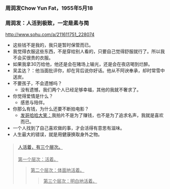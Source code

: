 ### 周润发Chow Yun Fat，1955年5月18
### 周润发：人活到极致，一定是素与简
http://www.sohu.com/a/211611751_228074
- 这些钱不是我的，我只是暂时保管而已。
- 我觉得衣服这些东西，不是穿给别人看的，只要自己觉得舒服就行了。所以我不会买很贵的衣服。
- 如果我拿30万给他，他还是会在赌场上输光，还是会在夜店喝到烂醉。
- 吴孟达？：他当面批评你，却在背后说你好话。他从不阿谀奉承，却时常雪中送炭。
- 不要孩子，不会遗憾吗？
  - 没有遗憾，我们两个人已经足够幸福，其他的我就不奢求了。
- 你觉得爱情是什么？
  - 感恩与陪伴。
- 你那么有钱，为什么还要不断拍电影？
  - <u>发哥哈哈大笑：</u>我拍片不是为了赚钱，也不是为了追求名声，我就是喜欢而已。
- 一个人找到了自己喜欢做的事，才会活得有意思有滋味。
- 人生最大的错误，就是用健康换取身外之物。
>#### <u>人活着，有三个层次。</u>
><u>第一个层次：活着。</u>
>><u>第二个层次：体面地活着。</u>
>>><u>第三个层次：明白地活着。</u>